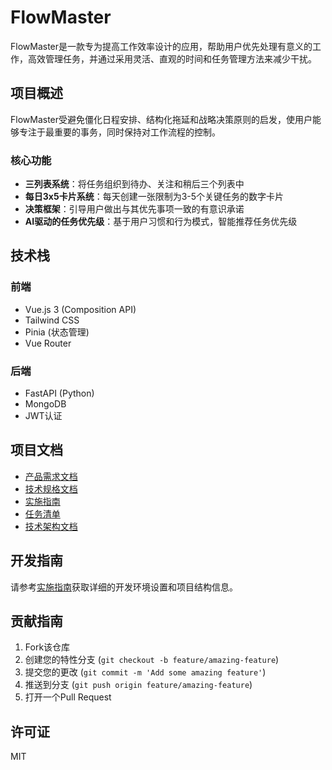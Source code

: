 # FlowMaster

FlowMaster是一款专为提高工作效率设计的应用，帮助用户优先处理有意义的工作，高效管理任务，并通过采用灵活、直观的时间和任务管理方法来减少干扰。

## 项目概述

FlowMaster受避免僵化日程安排、结构化拖延和战略决策原则的启发，使用户能够专注于最重要的事务，同时保持对工作流程的控制。

### 核心功能

- **三列表系统**：将任务组织到待办、关注和稍后三个列表中
- **每日3x5卡片系统**：每天创建一张限制为3-5个关键任务的数字卡片
- **决策框架**：引导用户做出与其优先事项一致的有意识承诺
- **AI驱动的任务优先级**：基于用户习惯和行为模式，智能推荐任务优先级

## 技术栈

### 前端
- Vue.js 3 (Composition API)
- Tailwind CSS
- Pinia (状态管理)
- Vue Router

### 后端
- FastAPI (Python)
- MongoDB
- JWT认证

## 项目文档

- [产品需求文档](PRD.md)
- [技术规格文档](SPEC.md)
- [实施指南](IMPLEMENTATION_GUIDE.md)
- [任务清单](TASKS.md)
- [技术架构文档](ARCHITECTURE.md)

## 开发指南

请参考[实施指南](IMPLEMENTATION_GUIDE.md)获取详细的开发环境设置和项目结构信息。

## 贡献指南

1. Fork该仓库
2. 创建您的特性分支 (`git checkout -b feature/amazing-feature`)
3. 提交您的更改 (`git commit -m 'Add some amazing feature'`)
4. 推送到分支 (`git push origin feature/amazing-feature`)
5. 打开一个Pull Request

## 许可证

MIT
